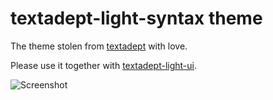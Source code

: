 # textadept-light-syntax theme

The theme stolen from [textadept](https://orbitalquark.github.io/textadept) with
love.

Please use it together with [textadept-light-ui](https://github.com/lua-rocks/atom-textadept-light-ui).

![Screenshot](https://i.imgur.com/vgu4NGD.png)
